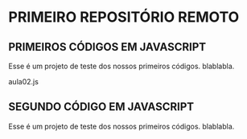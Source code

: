 # PRIMEIRO REPOSITÓRIO REMOTO 

## PRIMEIROS CÓDIGOS EM JAVASCRIPT
Esse é um projeto de teste dos nossos primeiros códigos.
blablabla.

aula02.js

## SEGUNDO CÓDIGO EM JAVASCRIPT

Esse é um projeto de teste dos nossos primeiros códigos.
blablabla.
